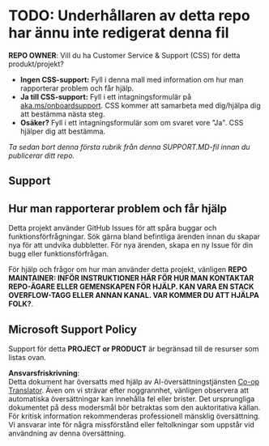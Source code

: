 <!--
CO_OP_TRANSLATOR_METADATA:
{
  "original_hash": "50518c351b4501f2649aeaba31c2592e",
  "translation_date": "2025-07-12T07:30:21+00:00",
  "source_file": "SUPPORT.md",
  "language_code": "sv"
}
-->
# TODO: Underhållaren av detta repo har ännu inte redigerat denna fil

**REPO OWNER**: Vill du ha Customer Service & Support (CSS) för detta produkt/projekt?

- **Ingen CSS-support:** Fyll i denna mall med information om hur man rapporterar problem och får hjälp.
- **Ja till CSS-support:** Fyll i ett intagningsformulär på [aka.ms/onboardsupport](https://aka.ms/onboardsupport). CSS kommer att samarbeta med dig/hjälpa dig att bestämma nästa steg.
- **Osäker?** Fyll i ett intagningsformulär som om svaret vore "Ja". CSS hjälper dig att bestämma.

*Ta sedan bort denna första rubrik från denna SUPPORT.MD-fil innan du publicerar ditt repo.*

## Support

## Hur man rapporterar problem och får hjälp  

Detta projekt använder GitHub Issues för att spåra buggar och funktionsförfrågningar. Sök gärna bland befintliga
ärenden innan du skapar nya för att undvika dubbletter. För nya ärenden, skapa en ny Issue för din bugg eller
funktionsförfrågan.

För hjälp och frågor om hur man använder detta projekt, vänligen **REPO MAINTAINER: INFÖR INSTRUKTIONER HÄR
FÖR HUR MAN KONTAKTAR REPO-ÄGARE ELLER GEMENSKAPEN FÖR HJÄLP. KAN VARA EN STACK OVERFLOW-TAGG ELLER ANNAN
KANAL. VAR KOMMER DU ATT HJÄLPA FOLK?**.

## Microsoft Support Policy  

Support för detta **PROJECT or PRODUCT** är begränsad till de resurser som listas ovan.

**Ansvarsfriskrivning**:  
Detta dokument har översatts med hjälp av AI-översättningstjänsten [Co-op Translator](https://github.com/Azure/co-op-translator). Även om vi strävar efter noggrannhet, vänligen observera att automatiska översättningar kan innehålla fel eller brister. Det ursprungliga dokumentet på dess modersmål bör betraktas som den auktoritativa källan. För kritisk information rekommenderas professionell mänsklig översättning. Vi ansvarar inte för några missförstånd eller feltolkningar som uppstår vid användning av denna översättning.